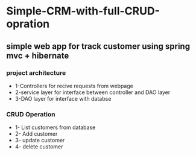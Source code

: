 # Simple-CRM-with-full-CRUD-opration

## simple web app for track customer using spring mvc + hibernate 

### project architecture 
* 1-Controllers for recive requests from webpage
* 2-service layer for interface between controller and DAO layer
* 3-DAO layer for interface with databse

### CRUD Operation
* 1- List customers from database
* 2- Add customer
* 3- update customer 
* 4- delete customer
